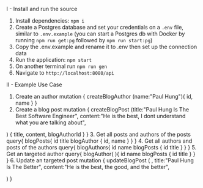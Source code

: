 I - Install and run the source
1. Install dependencies: `npm i`
2. Create a Postgres database and set your credentials on a `.env` file, similar to `.env.example` (you can start a Postgres db with Docker by running `npm run get:pg` followed by `npm run start:pg`)
3. Copy the .env.example and rename it to .env then set up the connection data
3. Run the application: `npm start`
4. On another terminal run `npm run gen`
5. Navigate to `http://localhost:8080/api`

II - Example Use Case
1. Create an author
mutation {
  createBlogAuthor
  (name:"Paul Hung"){
  id, name
  }
}
2. Create a blog post
mutation {
  createBlogPost
  (title:"Paul Hung Is The Best Software Engineer", 
  content:"He is the best, I dont understand what you are talking about",
  <!-- blogAuthorId: user input -->
  )
  {
  title, content, blogAuthorId
  }
}
3. Get all posts and authors of the posts
query{
  blogPosts{
    id
    title
    blogAuthor { id, name }
  }
}
4. Get all authors and posts of the authors
query{
  blogAuthors{
    id
    name
    blogPosts {
      id
      title
    }
  }
}
5. Get an targeted author
query{
  blogAuthor(
    <!-- id: user input -->
    ){
    id
    name
    blogPosts {
      id
      title
    }
  }
}
6. Update an targeted post
mutation {
  updateBlogPost
  (
     <!-- id: user input -->
    ,
    title:"Paul Hung Is The Better", 
  content:"He is the best, the good, and the better",
  <!-- blogAuthorId: user input -->
  )
}
